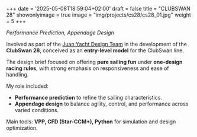 +++
date = '2025-05-08T18:59:04+02:00'
draft = false
title = "CLUBSWAN 28"
showonlyimage = true
image = "img/projects/cs28/cs28_01.jpg"
weight = 5
+++

*Performance Prediction, Appendage Design*

<!--more-->

Involved as part of the [Juan Yacht Design Team](https://www.juanyachtdesign.com/) in the development of the **ClubSwan 28**, conceived as an **entry-level model** for the ClubSwan line.

The design brief focused on offering **pure sailing fun** under **one-design racing rules**, with strong emphasis on responsiveness and ease of handling.

My role included:
* **Performance prediction** to refine the sailing characteristics.
* **Appendage design** to balance agility, control, and performance across varied conditions.

Main tools: **VPP, CFD (Star-CCM+), Python** for simulation and design optimization.
